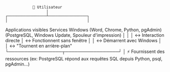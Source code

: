                 👤 Utilisateur
                      │
    ┌─────────────────┴─────────────────┐
    │                                   │
 Applications visibles             Services Windows
 (Word, Chrome, Python, pgAdmin)   (PostgreSQL, Windows Update, Spouleur d'impression)
    │                                   │
    │   ↔ Interaction directe           │   ↔ Fonctionnent sans fenêtre
    │                                   │   ↔ Démarrent avec Windows
    │                                   │   ↔ "Tournent en arrière-plan"
    └─────────────────┬─────────────────┘
                      │
             ⚡ Fournissent des ressources
             (ex: PostgreSQL répond aux requêtes SQL
              depuis Python, psql, pgAdmin…)
